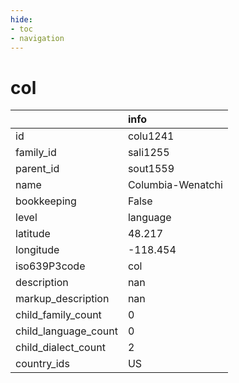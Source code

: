 ```yaml
---
hide:
- toc
- navigation
---
```

# col
|                      | info              |
|:---------------------|:------------------|
| id                   | colu1241          |
| family_id            | sali1255          |
| parent_id            | sout1559          |
| name                 | Columbia-Wenatchi |
| bookkeeping          | False             |
| level                | language          |
| latitude             | 48.217            |
| longitude            | -118.454          |
| iso639P3code         | col               |
| description          | nan               |
| markup_description   | nan               |
| child_family_count   | 0                 |
| child_language_count | 0                 |
| child_dialect_count  | 2                 |
| country_ids          | US                |